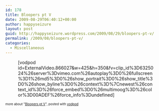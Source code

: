 ```yaml
---
id: 178
title: Bloopers pt V
date: 2009-08-29T06:40:12+00:00
author: happyseizure
layout: post
guid: http://happyseizure.wordpress.com/2009/08/29/bloopers-pt-v/
permalink: /2009/08/bloopers-pt-v/
categories:
  - Miscellaneous
---
```

  <span style="display:block;width:425px;margin:0 auto;">[vodpod id=ExternalVideo.866027&w=425&h=350&fv=clip_id%3D6325024%26server%3Dvimeo.com%26autoplay%3D0%26fullscreen%3D1%26md5%3D0%26show_portrait%3D0%26show_title%3D0%26show_byline%3D0%26context%3D%7Cnewest%26context_id%3D%26force_embed%3D0%26multimoog%3D%26color%3D00ADEF%26force_info%3Dundefined] </p> 

<div style="font-size:10px;">
  more about "<a href="http://vodpod.com/watch/2122892-bloopers-pt-v?pod=">Bloopers pt V</a>", posted with <a href="http://vodpod.com?r=wp">vodpod</a>
</div>

<p>
  </span>
</p>